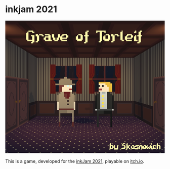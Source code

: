 # inkjam 2021

![Cover](Cover.png)

This is a game, developed for the [inkJam 2021](https://itch.io/jam/inkjam-2021), playable on [itch.io](https://skosnowich.itch.io/inkjam-2021).
